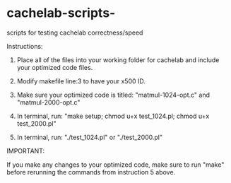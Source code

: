 cachelab-scripts-
=================

scripts for testing cachelab correctness/speed

Instructions:
1. Place all of the files into your working folder for cachelab and include your optimized code files. 

2. Modify makefile line:3 to have your x500 ID. 

3. Make sure your optimized code is titled: "matmul-1024-opt.c" and "matmul-2000-opt.c"

4. In terminal, run: "make setup; chmod u+x test_1024.pl; chmod u+x test_2000.pl"

5. In terminal, run: "./test_1024.pl" or "./test_2000.pl" 

IMPORTANT:

If you make any changes to your optimized code, make sure to run "make" before rerunning the commands from instruction 5 above.


